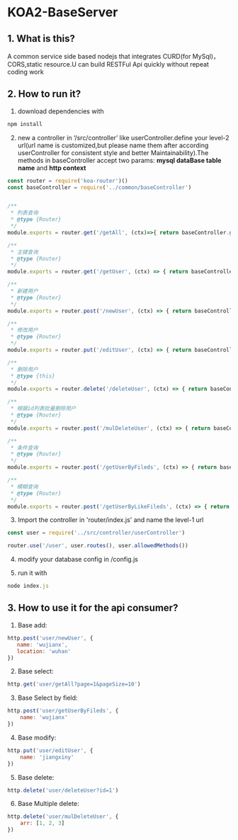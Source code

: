 # KOA2-BaseServer

## 1. What is this?
A common service side based nodejs that integrates CURD(for MySql)，CORS,static resource.U can build RESTFul Api quickly without repeat coding work

## 2. How to run it?
1. download dependencies with
 ```javascript
npm install
```

2. new a controller in ‘/src/controller’ like userController.define your level-2 url(url name is customized,but please name them after according userController for consistent style and better Maintainability).The methods in baseController accept two params: **mysql dataBase table name** and **http context**

```javascript
const router = require('koa-router')()
const baseController = require('../common/baseController')


/**
 * 列表查询
 * @type {Router}
 */
module.exports = router.get('/getAll', (ctx)=>{ return baseController.getAll('user',ctx) })

/**
 * 主键查询
 * @type {Router}
 */
module.exports = router.get('/getUser', (ctx) => { return baseController.getById('user', ctx) })

/**
 * 新建用户
 * @type {Router}
 */
module.exports = router.post('/newUser', (ctx) => { return baseController.addRecord('user', ctx) })

/**
 * 修改用户
 * @type {Router}
 */
module.exports = router.put('/editUser', (ctx) => { return baseController.updateRecord('user', ctx) })

/**
 * 删除用户
 * @type {this}
 */
module.exports = router.delete('/deleteUser', (ctx) => { return baseController.deleteById('user', ctx) })

/**
 * 根据id列表批量删除用户
 * @type {Router}
 */
module.exports = router.post('/mulDeleteUser', (ctx) => { return baseController.deleteByArr('user', ctx) })

/**
 * 条件查询
 * @type {Router}
 */
module.exports = router.post('/getUserByFileds', (ctx) => { return baseController.getByFields('user', ctx) })

/**
 * 模糊查询
 * @type {Router}
 */
module.exports = router.post('/getUserByLikeFileds', (ctx) => { return baseController.getByLike('user', ctx) })

```

3. Import the controller in 'router/index.js' and name the level-1 url
 ```javascript
const user = require('../src/controller/userController')

router.use('/user', user.routes(), user.allowedMethods())
```

4. modify your database config in /config.js

5. run it with
 ```javascript
node index.js
```


## 3. How to use it for the api consumer?
1. Base add:
 ```javascript
http.post('user/newUser', {
	name: 'wujianx',
	location: 'wuhan'
})
```

2. Base select:
 ```javascript
http.get('user/getAll?page=1&pageSize=10')
```

3. Base Select by field:
```javascript
http.post('user/getUserByFileds', {
	name: 'wujianx'
})
```

4. Base modify:
```javascript
http.put('user/editUser', {
	name: 'jiangxiny'
})
```

5. Base delete:
```javascript
http.delete('user/deleteUser?id=1')
```

6. Base Multiple delete:
```javascript
http.delete('user/mulDeleteUser', {
	arr: [1, 2, 3]
})
```